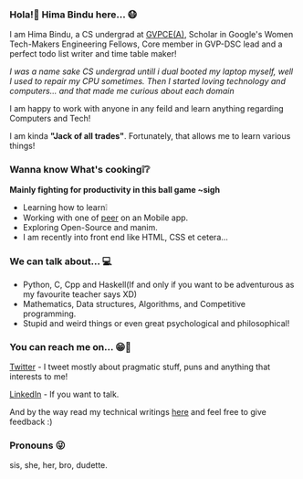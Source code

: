 <!--
**himabindu-run/himabindu-run** is a ✨ _special_ ✨ repository because its `README.md` (this file) appears on your GitHub profile.

Here are some ideas to get you started:

- 🔭 I’m currently working on ...
- 🌱 I’m currently learning ...
- 👯 I’m looking to collaborate on ...
- 🤔 I’m looking for help with ...
- 💬 Ask me about ...
- 📫 How to reach me: ...
- 😄 Pronouns: ...
- ⚡ Fun fact: ...
-->
### Hola!:wave: Hima Bindu here...  :mask:
I am Hima Bindu, a CS undergrad at [GVPCE(A)](http://gvpce.ac.in/index1.html), Scholar in Google's Women Tech-Makers Engineering Fellows, Core member in GVP-DSC lead and a perfect todo list writer and time table maker!

*I was a name sake CS undergrad untill i dual booted my laptop myself, well I used to repair my CPU sometimes. Then I started loving technology and computers... and that made me curious about each domain*

I am happy to work with anyone in any feild and learn anything regarding Computers and Tech!

I am kinda **"Jack of all trades"**.
Fortunately, that allows me to learn various things!

### Wanna know What's cooking:grey_exclamation::grey_question:
**Mainly fighting for productivity in this ball game ~sigh**
- Learning how to learn:grey_exclamation:
- Working with one of [peer](https://github.com//sakethVishnu) on an Mobile app.
- Exploring Open-Source and manim.
- I am recently into front end like HTML, CSS et cetera...


### We can talk about... :computer: 
- Python, C, Cpp and Haskell(If and only if  you want to be adventurous as my favourite teacher says XD)
- Mathematics, Data structures, Algorithms, and Competitive programming.
- Stupid and weird things or even great psychological and philosophical!

### You can reach me on... :grin::speech_balloon:
[Twitter](https://twitter.com/BinduTenneti) - I tweet mostly about pragmatic stuff, puns and anything that interests to me!

[LinkedIn](https://www.linkedin.com/in/hima-bindu-002a45194/) - If you want to talk.

And by the way read my technical writings [here](https://medium.com/@b.i.n.d.o) and feel free to give feedback :)

### Pronouns :stuck_out_tongue_winking_eye:
sis, 
she,
her,
bro,
dudette.


